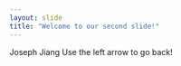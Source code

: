 ```yaml
---
layout: slide
title: "Welcome to our second slide!"
---
```

Joseph Jiang
Use the left arrow to go back!
